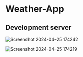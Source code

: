 # Weather-App

## Development server

![Screenshot 2024-04-25 174242](https://github.com/Matter925/Weather-App/assets/84684863/87f68277-d0d9-4e8a-b6a2-92f2b31f61e7)

![Screenshot 2024-04-25 174219](https://github.com/Matter925/Weather-App/assets/84684863/e9362822-a120-464e-aca5-3d815cbb8237)
